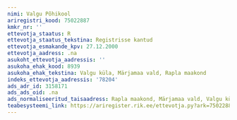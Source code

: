 ```yaml
---
nimi: Valgu Põhikool
ariregistri_kood: 75022887
kmkr_nr: ''
ettevotja_staatus: R
ettevotja_staatus_tekstina: Registrisse kantud
ettevotja_esmakande_kpv: 27.12.2000
ettevotja_aadress: .na
asukoht_ettevotja_aadressis: ''
asukoha_ehak_kood: 8939
asukoha_ehak_tekstina: Valgu küla, Märjamaa vald, Rapla maakond
indeks_ettevotja_aadressis: '78204'
ads_adr_id: 3158171
ads_ads_oid: .na
ads_normaliseeritud_taisaadress: Rapla maakond, Märjamaa vald, Valgu küla
teabesysteemi_link: https://ariregister.rik.ee/ettevotja.py?ark=75022887&ref=rekvisiidid
---
```

